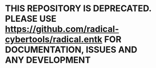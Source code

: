 # THIS REPOSITORY IS DEPRECATED. PLEASE USE https://github.com/radical-cybertools/radical.entk FOR DOCUMENTATION, ISSUES AND ANY DEVELOPMENT
